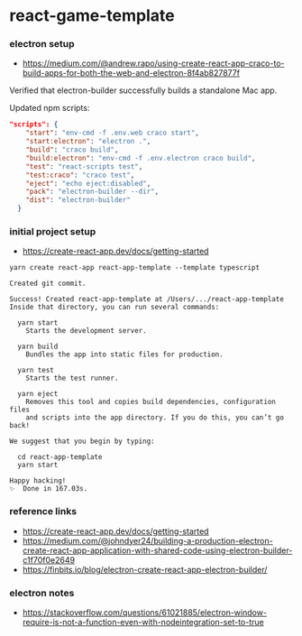 # react-game-template



### electron setup

- https://medium.com/@andrew.rapo/using-create-react-app-craco-to-build-apps-for-both-the-web-and-electron-8f4ab827877f

Verified that electron-builder successfully builds a standalone Mac app.

Updated npm scripts:
```json
"scripts": {
    "start": "env-cmd -f .env.web craco start",
    "start:electron": "electron .",
    "build": "craco build",
    "build:electron": "env-cmd -f .env.electron craco build",
    "test": "react-scripts test",
    "test:craco": "craco test",
    "eject": "echo eject:disabled",
    "pack": "electron-builder --dir",
    "dist": "electron-builder"
  }
```

### initial project setup

- https://create-react-app.dev/docs/getting-started

```
yarn create react-app react-app-template --template typescript
```

```
Created git commit.

Success! Created react-app-template at /Users/.../react-app-template
Inside that directory, you can run several commands:

  yarn start
    Starts the development server.

  yarn build
    Bundles the app into static files for production.

  yarn test
    Starts the test runner.

  yarn eject
    Removes this tool and copies build dependencies, configuration files
    and scripts into the app directory. If you do this, you can’t go back!

We suggest that you begin by typing:

  cd react-app-template
  yarn start

Happy hacking!
✨  Done in 167.03s.
```

### reference links
- https://create-react-app.dev/docs/getting-started
- https://medium.com/@johndyer24/building-a-production-electron-create-react-app-application-with-shared-code-using-electron-builder-c1f70f0e2649
- https://finbits.io/blog/electron-create-react-app-electron-builder/

### electron notes
- https://stackoverflow.com/questions/61021885/electron-window-require-is-not-a-function-even-with-nodeintegration-set-to-true